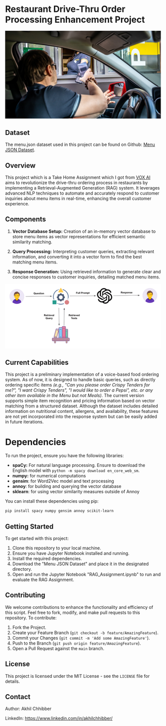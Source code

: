 # Restaurant Drive-Thru Order Processing Enhancement Project
<p align="center">
  <img src="https://github.com/akhilchibber/RAG-Drive-Thru/blob/main/Drive-thru.png?raw=true" alt="earthml Logo">
</p>

## Dataset
The menu.json dataset used in this project can be found on Github: [Menu JSON Dataset](https://gist.githubusercontent.com/xapss/f1bc847ed57236c11f1e810095fa7555/raw/57bfab76abdecb0de83476fae953fac8b8c68378/menu.json). 

## Overview
This project which is a Take Home Assignment which I got from [VOX AI](https://voxai.tech/) aims to revolutionize the drive-thru ordering process in restaurants by implementing a Retrieval-Augmented Generation (RAG) system. It leverages advanced NLP techniques to automate and accurately respond to customer inquiries about menu items in real-time, enhancing the overall customer experience.

## Components

1. **Vector Database Setup:** Creation of an in-memory vector database to store menu items as vector representations for efficient semantic similarity matching.

2. **Query Processing:** Interpreting customer queries, extracting relevant information, and converting it into a vector form to find the best matching menu items.

3. **Response Generation:** Using retrieved information to generate clear and concise responses to customer inquiries, detailing matched menu items.
<p align="center">
  <img src="https://github.com/akhilchibber/RAG-Drive-Thru/blob/main/RAG.png?raw=true" alt="earthml Logo">
</p>

## Current Capabilities
This project is a preliminary implementation of a voice-based food ordering system. As of now, it is designed to handle basic queries, such as directly ordering specific items *(e.g., "Can you please order Crispy Tenders for me?", "I want Crispy Tenders", "I would like to order a Pepsi", etc. or any other item available in the Menu but not Meals)*. The current version supports simple item recognition and pricing information based on vector matching from a structured dataset. Although the dataset includes detailed information on nutritional content, allergens, and availability, these features are not yet incorporated into the response system but can be easily added in future iterations.

# Dependencies
To run the project, ensure you have the following libraries:

- **spaCy:** For natural language processing. Ensure to download the English model with `python -m spacy download en_core_web_sm`.
- **numpy:** for numerical computations
- **gensim**: for Word2Vec model and text processing
- **annoy**: for building and querying the vector database
- **sklearn**: for using vector similarity measures outside of Annoy

You can install these dependencies using pip:

```bash
pip install spacy numpy gensim annoy scikit-learn
```

## Getting Started
To get started with this project:

1. Clone this repository to your local machine.
2. Ensure you have Jupyter Notebook installed and running.
3. Install the required dependencies.
4. Download the "Menu JSON Dataset" and place it in the designated directory.
5. Open and run the Jupyter Notebook "RAG_Assignment.ipynb" to run and evaluate the RAG Assignment.

## Contributing
We welcome contributions to enhance the functionality and efficiency of this script. Feel free to fork, modify, and make pull requests to this repository. To contribute:

1. Fork the Project.
2. Create your Feature Branch (`git checkout -b feature/AmazingFeature`).
3. Commit your Changes (`git commit -m 'Add some AmazingFeature'`).
4. Push to the Branch (`git push origin feature/AmazingFeature`).
5. Open a Pull Request against the `main` branch.

## License

This project is licensed under the MIT License - see the `LICENSE` file for details.

## Contact

Author: Akhil Chhibber

LinkedIn: https://www.linkedin.com/in/akhilchhibber/
